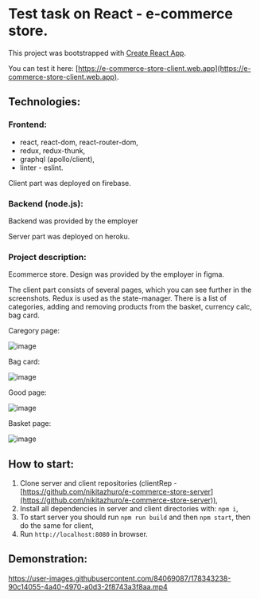 # Test task on React - e-commerce store.

This project was bootstrapped with [Create React App](https://github.com/facebook/create-react-app).

You can test it here: [https://e-commerce-store-client.web.app](https://e-commerce-store-client.web.app).

## Technologies:

### Frontend:

+ react, react-dom, react-router-dom,
+ redux, redux-thunk,
+ graphql (apollo/client),
+ linter - eslint.

Client part was deployed on firebase.

### Backend (node.js):

Backend was provided by the employer

Server part was deployed on heroku.

### Project description: 

Ecommerce store. Design was provided by the employer in figma.

The client part consists of several pages, which you can see further in the screenshots. Redux is used as the state-manager. There is a list of categories, adding and removing products from the basket, currency calc, bag card.

Caregory page:

![image](https://user-images.githubusercontent.com/84069087/178342088-bc95f5e6-3e64-404c-949e-23a9a790604f.png)

Bag card:

![image](https://user-images.githubusercontent.com/84069087/178342443-ab4a16d6-7f79-4ba7-9a6b-db5938b41d56.png)

Good page:

![image](https://user-images.githubusercontent.com/84069087/178342234-3bd9da08-e5d6-4688-8cd1-c5c0387d2caf.png)

Basket page:

![image](https://user-images.githubusercontent.com/84069087/178342612-0a81cd11-4d36-4c7b-a2e1-fccbfda3cece.png)

## How to start:

1. Clone server and client repositories (clientRep - [https://github.com/nikitazhuro/e-commerce-store-server](https://github.com/nikitazhuro/e-commerce-store-server)),
2. Install all dependencies in server and client directories with: `npm i`,
8. To start server you should run `npm run build` and then `npm start`, then do the same for client,
9. Run `http://localhost:8080` in browser.

## Demonstration: 

https://user-images.githubusercontent.com/84069087/178343238-90c14055-4a40-4970-a0d3-2f8743a3f8aa.mp4
